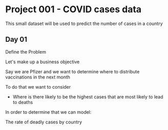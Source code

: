 # Project 001 - COVID cases data

This small dataset will be used to predict the number of cases in a country


## Day 01

Define the Problem

Let's make up a business objective

Say we are Pfizer and we want to determine where to distribute vaccinations in the next month

To do that we want to consider

- Where is there likely to be the highest cases that are most likely to lead to deaths


In order to determine that we can model:

The rate of deadly cases by country 




